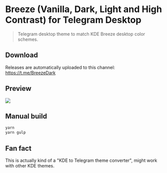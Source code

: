 # Breeze (Vanilla, Dark, Light and High Contrast) for Telegram Desktop
> Telegram desktop theme to match KDE Breeze desktop color schemes.

## Download

Releases are automatically uploaded to this channel: https://t.me/BreezeDark

## Preview

![](https://i.imgur.com/40jhmIN.png)

## Manual build

```bash
yarn
yarn gulp
```

## Fan fact

This is actually kind of a "KDE to Telegram theme converter", might work with other KDE themes.
